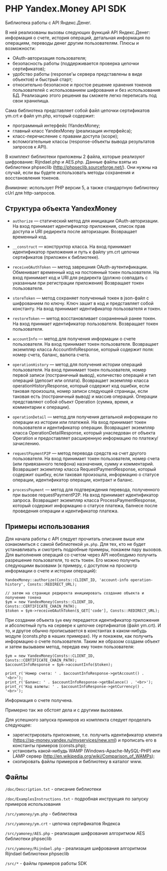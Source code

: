 PHP Yandex.Money API SDK
========================

Библиотека работы с API Яндекс.Денег.

В ней реализованы вызовы следующих функций API Яндекс.Денег: информация о счете, история операций, детальная информация по операциям, переводы денег другим пользователям. 
Плюсы и возможности: 

* OAuth-авторизация пользователя;
* безопасность работы (поддерживается проверка цепочки сертификатов);
* удобство работы (response'ы сервера представлены в виде объектов) и быстрый старт;
* относительно безопасное и простое решение хранения токенов пользователей с использованием шифрования и без использования БД. Реализацию этого решения вы сможете легко переписать под свои хранилища.

Сама библиотека представляет собой файл цепочки сертификатов ym.crt и файл ym.php, который содержит:

* программный интерфейс IYandexMoney; 
* главный класс YandexMoney (реализация интерфейса);
* класс-перечисление с правами доступа (scope);
* вспомогательные классы (response-объекты вывода результатов запросов к API).

В комплект библиотеки приложены 2 файла, которые реализуют шифрование: Rijndael.php и AES.php. Данные файлы взяты из библиотеки phpseclib (http://phpseclib.sourceforge.net/). Они нужны на случай, если вы будете использовать методы сохранения и восстановления токенов. 

*Внимание:* использует PHP версии 5, а также стандартную библиотеку cUrl для http-запросов.

Структура объекта YandexMoney
----------------------------

* `authorize` — статический метод для инициации OAuth-авторизации. 
На вход принимает идентификатор приложения, список прав доступа и URI редиректа после авторизации.
Возвращает временный код.

* `__construct` — конструктор класса. 
На вход принимает идентификатор приложения и путь к файлу ym.crt цепочки сертификатов (приложен к библиотеке).

* `receiveOAuthToken` — метод заврешния OAuth-аутентификации. Обменивает временный код на постоянный токен пользователя.
На вход принимает код и URI для редиректа (должно совпадать с указанным при регистрации приложения)
Возвращает токен пользователя.

* `storeToken` — метод сохраняет полученный токен в json-файл с шифрованием по ключу. Ключ зашит в код и представляет собой константу.
На вход принимает идентификатор пользователя и токен.

* `restoreToken` — метод восстановливает сохраненный ранее токен.
На вход принмает идентификатор пользователя.
Возвращает токен пользователя.

* `accountInfo` — метод для получения информации о счете пользователя.
На вход принимает токен пользователя.
Возвращает экземпляр класса AccountInfoResponse, который содержит поля: номер счета, баланс, валюта счета.

* `operationHistory` — метод для получения истории операций пользователя. 
На вход принимает токен пользователя, номер первой записи (постраничный вывод), количество операций и тип операций (депозит или оплата).
Возвращает экземпляр класса operationHistoryResponse, который содержит код ошибки, если таковая произошла, номер записи следующей страницы, если таковая есть (постраничный вывод) и массив операций. Операции представляют собой объект Operation (сумма, время, и комментарии к операции).

* `operationDetail` — метод для получения детальной информации по операции из истории или платежей.
На вход принимает токен пользователя и идентификатор операции.
Возвращает экземпляр класса OperationDetailResponse, который унаследован от объекта Operation и предоставляет расширенную информацию по платежу/зачислению.

* `requestPaymentP2P` — метод перевода средств на счет другого пользователя. 
На вход принимает токен пользователя, номер счета (или привязанного телефона) назначения, сумму и комментарий.
Возврашает экземпляр класса RequestPaymentResponse, который содержит ошибку, если таковая произошла, информацию о статусе операции, идентификатор операции, контракт и баланс.

* `processPayment` — метод для подтверждения перевода, полученного при вызове requestPaymentP2P. 
На вход принимает идентификатор запроса.
Возвращает экземпляр класса ProcessPaymentResponse, который содержит информацию о статусе платежа, балнесе после проведения операции и идентификатор платежа.


Примеры использования
---------------------

Для начала работы с API следует прочитать описание выше или ознакомиться с самой библиотекой `ym.php`. Для тех, кто не будет устанавливать и смотреть подробные примеры, покажем пару вызовов. 
Для выполнения операций со счетом через API необходимо получить разрешение пользователя, то есть токен. Его можно получить следующими вызовами (к примеру, с доступом на просмотр информации о счете и истории операций):

	YandexMoney::authorize(Consts::CLIENT_ID, 'account-info operation-history', Consts::REDIRECT_URL);

	// затем на странице редиректа инициировать создание объекта и получение токена
	$ym = new YandexMoney(Consts::CLIENT_ID, Consts::CERTIFICATE_CHAIN_PATH);	
	$token = $ym->receiveOAuthToken($_GET['code'], Consts::REDIRECT_URL);

При создании объекта `$ym` ему передается идентификатор приложения и абсолютный путь на сервере к цепочке сертификатов (файл ym.crt). И то, и другое обычно прописывается в константах в каком-нибудь модуле (consts.php в наших примерах). 
Ну и покажем, как получить информацию о счете пользователя. Таким же образом создаем объект и затем вызываем метод, передав ему токен пользователя:

	$ym = new YandexMoney(Consts::CLIENT_ID, Consts::CERTIFICATE_CHAIN_PATH);
	$accountInfoResponse = $ym->accountInfo($token);	

	print_r('Номер счета: ' . $accountInfoResponse->getAccount() . '<br>');
	print_r('Баланс: ' . $accountInfoResponse->getBalance() . '<br>');
	print_r('Код валюты: ' . $accountInfoResponse->getCurrency() . '<br>');	

Информация о счете получена. 

Примерно так же обстоят дела и с другими вызовами.

Для успешного запуска примеров из комплекта следует проделать следующее:

* зарегистрировать приложение, т.е. получить идентификатор клиента (https://sp-money.yandex.ru/myservices/new.xml) и прописать его в константы примеров (consts.php);
* установить какой-нибудь WAMP (Windows-Apache-MySQL-PHP) или LAMP сервер (http://en.wikipedia.org/wiki/Comparison_of_WAMPs);
* скопировать файлы примеров и библиотеку в каталог www.


Файлы
------

`/doc/Description.txt` - описание библиотеки

`/doc/ExamplesInstructions.txt` - подробная инструкция по запуску примеров использования

`/src/yamoney/ym.php` - библиотека

`/src/yamoney/ym.crt` - цепочка сертификатов Яндекса

`/src/yamoney/AES.php` - реализация шифрования алгоритмом AES библиотеки phpseclib

`/src/yamoney/Rijndael.php` - реализация шифрования алгоритмом Rijndael библиотеки phpseclib

`/src/*` - файлы примеров работы SDK
